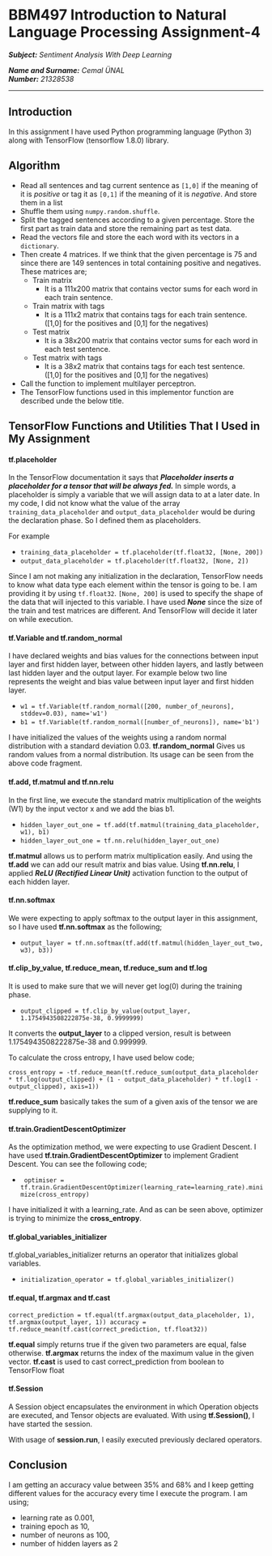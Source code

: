 # BBM497 Introduction to Natural Language Processing Assignment-4

_**Subject:** Sentiment Analysis With Deep Learning_

_**Name and Surname:** Cemal ÜNAL_  
_**Number:** 21328538_

- - - -

## Introduction

In this assignment I have used Python programming language (Python 3) along with TensorFlow (tensorflow 1.8.0) library.

## Algorithm
- Read all sentences and tag current sentence as ``[1,0]`` if the meaning of it is _positive_ or tag it as ``[0,1]`` if the meaning of it is _negative_. And store them in a list
- Shuffle them using `numpy.random.shuffle`.
- Split the tagged sentences according to a given percentage. Store the first part as train data and store the remaining part as test data.
- Read the vectors file and store the each word with its vectors in a `dictionary`.
- Then create 4 matrices. If we think that the given percentage is 75 and since there are 149 sentences in total containing positive and negatives. These matrices are;
  - Train matrix
    - It is a 111x200 matrix that contains vector sums for each word in each train sentence.
  - Train matrix with tags
    - It is a 111x2 matrix that contains tags for each train sentence. ([1,0]  for the positives and [0,1] for the negatives)
  - Test matrix
    - It is a 38x200 matrix that contains vector sums for each word in each test sentence.
  - Test matrix with tags
    - It is a 38x2 matrix that contains tags for each test sentence. ([1,0]  for the positives and [0,1] for the negatives)
- Call the function to implement multilayer perceptron.
- The TensorFlow functions used in this implementor function are described unde the below title.

## TensorFlow Functions and Utilities That I Used in My Assignment

#### tf.placeholder
In the TensorFlow documentation it says that **_Placeholder inserts a placeholder for a tensor that will be always fed._** In simple words, a placeholder is simply a variable that we will assign data to at a later date. In my code, I did not know what the value of the array `training_data_placeholder` and `output_data_placeholder` would be during the declaration phase. So I defined them as placeholders.

For example
- `training_data_placeholder = tf.placeholder(tf.float32, [None, 200])`
- `output_data_placeholder = tf.placeholder(tf.float32, [None, 2])`

Since I am not making any initialization in the declaration, TensorFlow needs to know what data type each element within the tensor is going to be. I am providing it by using `tf.float32`. `[None, 200]` is used to specify the shape of the data that will injected to this variable. I have used _**None**_ since the size of the train and test matrices are different. And TensorFlow will decide it later on while execution.

#### tf.Variable and tf.random_normal
I have declared weights and bias values for the connections between input layer and first hidden layer, between other hidden layers, and lastly between last hidden layer and the output layer.
For example below two line represents the weight and bias value between input layer and first hidden layer.
- `w1 = tf.Variable(tf.random_normal([200, number_of_neurons], stddev=0.03), name='w1')`
- `b1 = tf.Variable(tf.random_normal([number_of_neurons]), name='b1')`

I have initialized the values of the weights using a random normal distribution with a standard deviation 0.03.
**tf.random_normal** Gives us random values from a normal distribution. Its usage can be seen from the above code fragment.

#### tf.add, tf.matmul and tf.nn.relu
In the first line, we execute the standard matrix multiplication of the weights (W1) by the input vector x and we add the bias b1.
- `hidden_layer_out_one = tf.add(tf.matmul(training_data_placeholder, w1), b1)`
- `hidden_layer_out_one = tf.nn.relu(hidden_layer_out_one)`

**tf.matmul** allows us to perform matrix multiplication easily. And using the **tf.add** we can add our result matrix and bias value.
Using **tf.nn.relu**, I applied _**ReLU (Rectified Linear Unit)**_ activation function to the output of each hidden layer.

#### tf.nn.softmax
We were expecting to apply softmax to the output layer in this assignment, so I have used **tf.nn.softmax** as the following;

- `output_layer = tf.nn.softmax(tf.add(tf.matmul(hidden_layer_out_two, w3), b3))`

#### tf.clip_by_value, tf.reduce_mean, tf.reduce_sum and tf.log
It is used to make sure that we will never get log(0) during the training phase.

- `output_clipped = tf.clip_by_value(output_layer, 1.1754943508222875e-38, 0.9999999)`

It converts the **output_layer** to a clipped version, result is between 1.1754943508222875e-38 and 0.999999.

To calculate the cross entropy, I have used below code;

`cross_entropy = -tf.reduce_mean(tf.reduce_sum(output_data_placeholder * tf.log(output_clipped) + (1 - output_data_placeholder) * tf.log(1 - output_clipped), axis=1))`

**tf.reduce_sum** basically takes the sum of a given axis of the tensor we are supplying to it.

#### tf.train.GradientDescentOptimizer
As the optimization method, we were expecting to use Gradient Descent. I have used **tf.train.GradientDescentOptimizer** to implement Gradient Descent. You can see the following code;

- ` optimiser = tf.train.GradientDescentOptimizer(learning_rate=learning_rate).minimize(cross_entropy)`

I have initialized it with a learning_rate. And as can be seen above, optimizer is trying to minimize the **cross_entropy**.

#### tf.global_variables_initializer
tf.global_variables_initializer returns an operator that initializes global variables.
- `initialization_operator = tf.global_variables_initializer()`

#### tf.equal, tf.argmax and tf.cast
`correct_prediction = tf.equal(tf.argmax(output_data_placeholder, 1), tf.argmax(output_layer, 1))
    accuracy = tf.reduce_mean(tf.cast(correct_prediction, tf.float32))`

**tf.equal** simply returns true if the given two parameters are equal, false otherwise.
**tf.argmax** returns the index of the maximum value in the given vector.
**tf.cast** is used to cast correct_prediction from boolean to TensorFlow float

#### tf.Session
A Session object encapsulates the environment in which Operation objects are executed, and Tensor objects are evaluated. With using **tf.Session()**, I have started the session.

With usage of **session.run**, I easily executed previously declared operators.

## Conclusion
I am getting an accuracy value between 35% and 68% and I keep getting different values for the accuracy every time I execute the program.
I am using;
- learning rate as 0.001,
- training epoch as 10,
- number of neurons as 100,
- number of hidden layers as 2
